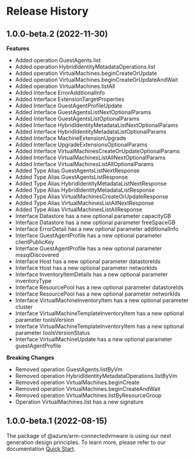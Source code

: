 # Release History
    
## 1.0.0-beta.2 (2022-11-30)
    
**Features**

  - Added operation GuestAgents.list
  - Added operation HybridIdentityMetadataOperations.list
  - Added operation VirtualMachines.beginCreateOrUpdate
  - Added operation VirtualMachines.beginCreateOrUpdateAndWait
  - Added operation VirtualMachines.listAll
  - Added Interface ErrorAdditionalInfo
  - Added Interface ExtensionTargetProperties
  - Added Interface GuestAgentProfileUpdate
  - Added Interface GuestAgentsListNextOptionalParams
  - Added Interface GuestAgentsListOptionalParams
  - Added Interface HybridIdentityMetadataListNextOptionalParams
  - Added Interface HybridIdentityMetadataListOptionalParams
  - Added Interface MachineExtensionUpgrade
  - Added Interface UpgradeExtensionsOptionalParams
  - Added Interface VirtualMachinesCreateOrUpdateOptionalParams
  - Added Interface VirtualMachinesListAllNextOptionalParams
  - Added Interface VirtualMachinesListAllOptionalParams
  - Added Type Alias GuestAgentsListNextResponse
  - Added Type Alias GuestAgentsListResponse
  - Added Type Alias HybridIdentityMetadataListNextResponse
  - Added Type Alias HybridIdentityMetadataListResponse
  - Added Type Alias VirtualMachinesCreateOrUpdateResponse
  - Added Type Alias VirtualMachinesListAllNextResponse
  - Added Type Alias VirtualMachinesListAllResponse
  - Interface Datastore has a new optional parameter capacityGB
  - Interface Datastore has a new optional parameter freeSpaceGB
  - Interface ErrorDetail has a new optional parameter additionalInfo
  - Interface GuestAgentProfile has a new optional parameter clientPublicKey
  - Interface GuestAgentProfile has a new optional parameter mssqlDiscovered
  - Interface Host has a new optional parameter datastoreIds
  - Interface Host has a new optional parameter networkIds
  - Interface InventoryItemDetails has a new optional parameter inventoryType
  - Interface ResourcePool has a new optional parameter datastoreIds
  - Interface ResourcePool has a new optional parameter networkIds
  - Interface VirtualMachineInventoryItem has a new optional parameter cluster
  - Interface VirtualMachineTemplateInventoryItem has a new optional parameter toolsVersion
  - Interface VirtualMachineTemplateInventoryItem has a new optional parameter toolsVersionStatus
  - Interface VirtualMachineUpdate has a new optional parameter guestAgentProfile

**Breaking Changes**

  - Removed operation GuestAgents.listByVm
  - Removed operation HybridIdentityMetadataOperations.listByVm
  - Removed operation VirtualMachines.beginCreate
  - Removed operation VirtualMachines.beginCreateAndWait
  - Removed operation VirtualMachines.listByResourceGroup
  - Operation VirtualMachines.list has a new signature
    
    
## 1.0.0-beta.1 (2022-08-15)

The package of @azure/arm-connectedvmware is using our next generation design principles. To learn more, please refer to our documentation [Quick Start](https://aka.ms/js-track2-quickstart).
